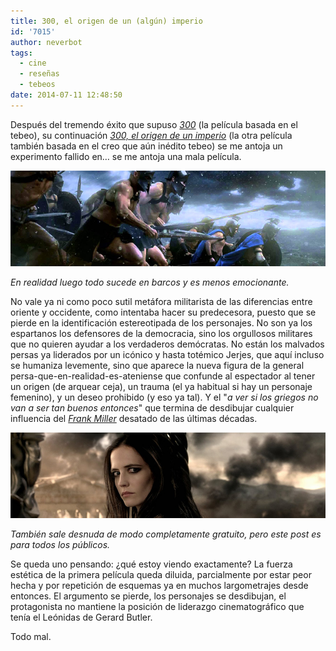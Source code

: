 ```yaml
---
title: 300, el origen de un (algún) imperio
id: '7015'
author: neverbot
tags:
  - cine
  - reseñas
  - tebeos
date: 2014-07-11 12:48:50
---
```


Después del tremendo éxito que supuso _[300](http://www.imdb.com/title/tt0416449/)_ (la película basada en el tebeo), su continuación _[300, el origen de un imperio](http://www.imdb.com/title/tt1253863/)_ (la otra película también basada en el creo que aún inédito tebeo) se me antoja un experimento fallido en… se me antoja una mala película.

![300-rise-of-an-empire](./300-el-origen-de-un-algun-imperio/300-rise-of-an-empire.jpg)

_En realidad luego todo sucede en barcos y es menos emocionante._

No vale ya ni como poco sutil metáfora militarista de las diferencias entre oriente y occidente, como intentaba hacer su predecesora, puesto que se pierde en la identificación estereotipada de los personajes. No son ya los espartanos los defensores de la democracia, sino los orgullosos militares que no quieren ayudar a los verdaderos demócratas. No están los malvados persas ya liderados por un icónico y hasta totémico Jerjes, que aquí incluso se humaniza levemente, sino que aparece la nueva figura de la general persa-que-en-realidad-es-ateniense que confunde al espectador al tener un origen (de arquear ceja), un trauma (el ya habitual si hay un personaje femenino), y un deseo prohibido (y eso ya tal). Y el "_a ver si los griegos no van a ser tan buenos entonces_" que termina de desdibujar cualquier influencia del [_Frank Miller_](http://en.wikipedia.org/wiki/Frank_Miller_(comics)) desatado de las últimas décadas.

![300-rise-of-an-empire-eva-green](./300-el-origen-de-un-algun-imperio/300-rise-of-an-empire-eva-green.jpg)

_También sale desnuda de modo completamente gratuito, pero este post es para todos los públicos._

Se queda uno pensando: ¿qué estoy viendo exactamente? La fuerza estética de la primera película queda diluida, parcialmente por estar peor hecha y por repetición de esquemas ya en muchos largometrajes desde entonces. El argumento se pierde, los personajes se desdibujan, el protagonista no mantiene la posición de liderazgo cinematográfico que tenía el Leónidas de Gerard Butler.

Todo mal.
